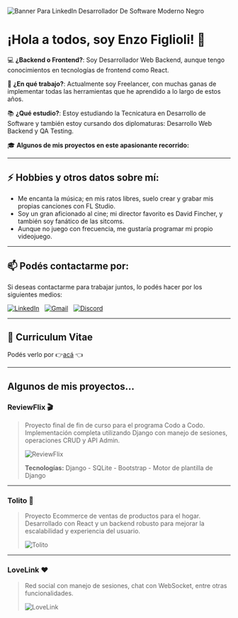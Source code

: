 ![Banner Para LinkedIn Desarrollador De Software Moderno Negro](https://github.com/user-attachments/assets/a59d040b-b13b-42c3-a7f2-8b29de68f9fd)
# ¡Hola a todos, soy Enzo Figlioli! 👋

💻 **¿Backend o Frontend?**: Soy Desarrollador Web Backend, aunque tengo conocimientos en tecnologías de frontend como React.

💼 **¿En qué trabajo?**: Actualmente soy Freelancer, con muchas ganas de implementar todas las herramientas que he aprendido a lo largo de estos años.

📚 **¿Qué estudio?**: Estoy estudiando la Tecnicatura en Desarrollo de Software y también estoy cursando dos diplomaturas: Desarrollo Web Backend y QA Testing.

🎓 **Algunos de mis proyectos en este apasionante recorrido:**

---

## ⚡ **Hobbies y otros datos sobre mí**:

- Me encanta la música; en mis ratos libres, suelo crear y grabar mis propias canciones con FL Studio.
- Soy un gran aficionado al cine; mi director favorito es David Fincher, y también soy fanático de las sitcoms.
- Aunque no juego con frecuencia, me gustaría programar mi propio videojuego.

---

## 📫 **Podés contactarme por:**

Si deseas contactarme para trabajar juntos, lo podés hacer por los siguientes medios:

[![LinkedIn](https://skillicons.dev/icons?i=linkedin)](https://www.linkedin.com/in/enzo-figlioli/) &nbsp;
[![Gmail](https://skillicons.dev/icons?i=gmail)](mailto:enzofiglioli.p@gmail.com?subject=Hola%20Enzo,%20Vengo%20de%20Github%20) &nbsp;
[![Discord](https://skillicons.dev/icons?i=discord)]("EnzoFiglioli#1805")&nbsp;

---

## 📄 **Curriculum Vitae**

Podés verlo por 👉[acá](https://github.com/user-attachments/files/16268165/CV.-.FullStack.pdf) 👈

---

## **Algunos de mis proyectos...**

### **ReviewFlix 🎬**

> Proyecto final de fin de curso para el programa Codo a Codo. Implementación completa utilizando Django con manejo de sesiones, operaciones CRUD y API Admin.
> 
> ![ReviewFlix](https://github.com/EnzoFiglioli/EnzoFiglioli/assets/105600952/5064e549-aa54-45df-b8a2-0c34ef6d5982)
> 
> **Tecnologías:** Django - SQLite - Bootstrap - Motor de plantilla de Django

---

### **Tolito 🛒**

> Proyecto Ecommerce de ventas de productos para el hogar. Desarrollado con React y un backend robusto para mejorar la escalabilidad y experiencia del usuario.
> 
> ![Tolito](https://github.com/EnzoFiglioli/EnzoFiglioli/assets/105600952/5064e549-aa54-45df-b8a2-0c34ef6d5982)

---

### **LoveLink ❤️**

> Red social con manejo de sesiones, chat con WebSocket, entre otras funcionalidades.
> 
> ![LoveLink](https://github.com/EnzoFiglioli/EnzoFiglioli/assets/105600952/5064e549-aa54-45df-b8a2-0c34ef6d5982)
